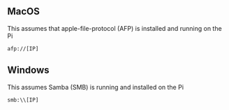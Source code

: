 
## MacOS

This assumes that apple-file-protocol (AFP) is installed and running on the Pi

    afp://[IP]
    
## Windows

This assumes Samba (SMB) is running and installed on the Pi

    smb:\\[IP]
